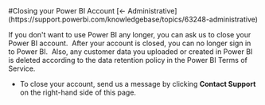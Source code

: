 <properties pageTitle="Closing your Power BI Account" description="Closing your Power BI Account" services="powerbi" documentationCenter="" authors="v-anpasi" manager="mblythe" editor=""/>
<tags ms.service="powerbi" ms.devlang="NA" ms.topic="article" ms.tgt_pltfrm="NA" ms.workload="powerbi" ms.date="06/26/2015" ms.author="v-anpasi"/>
#Closing your Power BI Account
[← Administrative](https://support.powerbi.com/knowledgebase/topics/63248-administrative)

If you don't want to use Power BI any longer, you can ask us to close your Power BI account.  After your account is closed, you can no longer sign in to Power BI.  Also, any customer data you uploaded or created in Power BI is deleted according to the data retention policy in the Power BI Terms of Service.

-   To close your account, send us a message by clicking **Contact Support** on the right-hand side of this page.